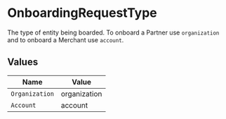 # OnboardingRequestType

The type of entity being boarded. To onboard a Partner use `organization` and to onboard a Merchant use `account`.


## Values

| Name           | Value          |
| -------------- | -------------- |
| `Organization` | organization   |
| `Account`      | account        |